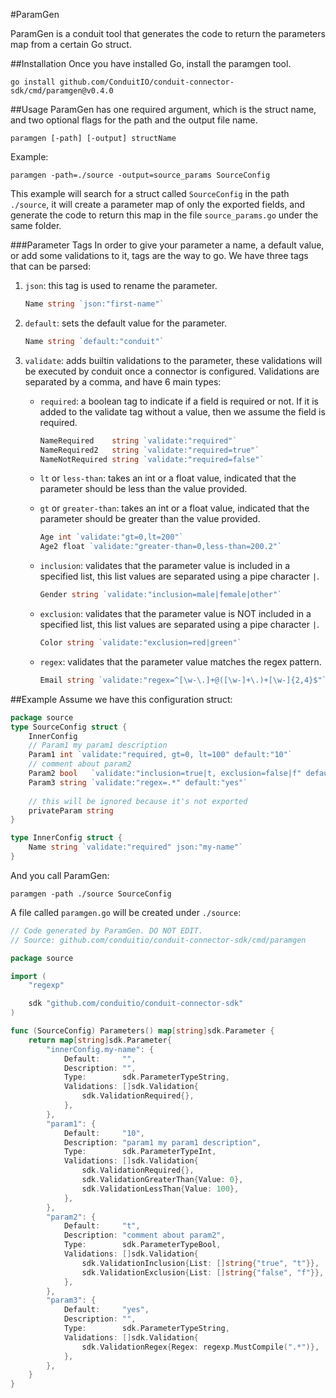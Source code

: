 #ParamGen

ParamGen is a conduit tool that generates the code to return the parameters map from a certain Go struct.

##Installation
Once you have installed Go, install the paramgen tool.
````
go install github.com/ConduitIO/conduit-connector-sdk/cmd/paramgen@v0.4.0
````

##Usage
ParamGen has one required argument, which is the struct name, and two optional flags for the path and the output file name.
````
paramgen [-path] [-output] structName
````
Example:
````
paramgen -path=./source -output=source_params SourceConfig
````
This example will search for a struct called `SourceConfig` in the path `./source`, it will create a parameter map of
only the exported fields, and generate the code to return this map in the file `source_params.go` under the same folder.

###Parameter Tags 
In order to give your parameter a name, a default value, or add some validations to it, tags are the way to go.
We have three tags that can be parsed:
1. `json`: this tag is used to rename the parameter.
   ```go
   Name string `json:"first-name"`
   
2. `default`: sets the default value for the parameter.
      ```go
   Name string `default:"conduit"`
3. `validate`: adds builtin validations to the parameter, these validations will be executed by conduit once a connector
   is configured. Validations are separated by a comma, and have 6 main types:
    * `required`: a boolean tag to indicate if a field is required or not. If it is added to the validate tag without a
    value, then we assume the field is required.
      ```go
      NameRequired    string `validate:"required"`
      NameRequired2   string `validate:"required=true"`
      NameNotRequired string `validate:"required=false"`
    * `lt` or `less-than`: takes an int or a float value, indicated that the parameter should be less than the value provided.
    * `gt` or `greater-than`: takes an int or a float value, indicated that the parameter should be greater than the value provided.

      ```go
      Age int `validate:"gt=0,lt=200"`
      Age2 float `validate:"greater-than=0,less-than=200.2"`
    * `inclusion`: validates that the parameter value is included in a specified list, this list values are separated
      using a pipe character `|`.
      ```go
      Gender string `validate:"inclusion=male|female|other"`
   * `exclusion`: validates that the parameter value is NOT included in a specified list, this list values are separated
      using a pipe character `|`.
      ```go
      Color string `validate:"exclusion=red|green"`
   * `regex`: validates that the parameter value matches the regex pattern.
      ```go
      Email string `validate:"regex=^[\w-\.]+@([\w-]+\.)+[\w-]{2,4}$"`

##Example
Assume we have this configuration struct:
````go
package source
type SourceConfig struct {
	InnerConfig
	// Param1 my param1 description
	Param1 int `validate:"required, gt=0, lt=100" default:"10"`
	// comment about param2
	Param2 bool   `validate:"inclusion=true|t, exclusion=false|f" default:"t"`
	Param3 string `validate:"regex=.*" default:"yes"`
	
	// this will be ignored because it's not exported
	privateParam string
}

type InnerConfig struct {
	Name string `validate:"required" json:"my-name"`
}
````
And you call ParamGen:
````
paramgen -path ./source SourceConfig
````
A file called `paramgen.go` will be created under `./source`:
````go
// Code generated by ParamGen. DO NOT EDIT.
// Source: github.com/conduitio/conduit-connector-sdk/cmd/paramgen

package source

import (
	"regexp"

	sdk "github.com/conduitio/conduit-connector-sdk"
)

func (SourceConfig) Parameters() map[string]sdk.Parameter {
	return map[string]sdk.Parameter{
		"innerConfig.my-name": {
			Default:     "",
			Description: "",
			Type:        sdk.ParameterTypeString,
			Validations: []sdk.Validation{
				sdk.ValidationRequired{},
			},
		},
		"param1": {
			Default:     "10",
			Description: "param1 my param1 description",
			Type:        sdk.ParameterTypeInt,
			Validations: []sdk.Validation{
				sdk.ValidationRequired{},
				sdk.ValidationGreaterThan{Value: 0},
				sdk.ValidationLessThan{Value: 100},
			},
		},
		"param2": {
			Default:     "t",
			Description: "comment about param2",
			Type:        sdk.ParameterTypeBool,
			Validations: []sdk.Validation{
				sdk.ValidationInclusion{List: []string{"true", "t"}},
				sdk.ValidationExclusion{List: []string{"false", "f"}},
			},
		},
		"param3": {
			Default:     "yes",
			Description: "",
			Type:        sdk.ParameterTypeString,
			Validations: []sdk.Validation{
				sdk.ValidationRegex{Regex: regexp.MustCompile(".*")},
			},
		},
	}
}

````